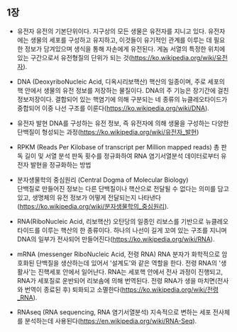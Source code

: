 ## 1장

* 유전자
유전의 기본단위이다. 지구상의 모든 생물은 유전자를 지니고 있다. 유전자에는 생물의 세포를 구성하고 유지하고, 이것들이 유기적인 관계를 이루는 데 필요한 정보가 담겨있으며 생식을 통해 자손에게 유전된다. 게놈 서열의 특정한 위치에 있는 구간으로서 유전형질의 단위가 되는 것(https://ko.wikipedia.org/wiki/유전자).


* DNA (DeoxyriboNucleic Acid, 디옥시리보핵산) 
핵산의 일종이며, 주로 세포의 핵 안에서 생물의 유전 정보를 저장하는 물질이다. DNA의 주 기능은 장기간에 걸친 정보저장이다. 결합되어 있는 핵염기에 의해 구분되는 네 종류의 뉴클레오타이드가 중합되어 이중 나선 구조를 이룬다(https://ko.wikipedia.org/wiki/DNA).


* 유전자 발현
DNA를 구성하는 유전 정보, 즉 유전자에 의해 생물을 구성하는 다양한 단백질이 형성되는 과정(https://ko.wikipedia.org/wiki/유전자_발현)


* RPKM (Reads Per Kilobase of transcript per Million mapped reads)
총 판독 길이 및 서열 분석 판독 횟수를 정규화하여 RNA 염기서열분석 데이터로부터 유전자 발현을 정규화하는 방법


* 분자생물학의 중심원리 (Central Dogma of Molecular Biology)  
단백질로 만들어진 정보는 다른 단백질이나 핵산으로 전달될 수 없다는 의미를 담고 있고, 생명체의 유전 정보가 어떻게 전달되는지 나타낸다(https://ko.wikipedia.org/wiki/분자생물학의_중심원리).


* RNA(RiboNucleic Acid, 리보핵산)
오탄당의 일종인 리보스를 기반으로 뉴클레오타이드를 이루는 핵산의 한 종류이다. 하나의 나선이 길게 꼬여 있는 구조를 지니며 DNA의 일부가 전사되어 만들어진다(https://ko.wikipedia.org/wiki/RNA).


* mRNA (messenger RiboNucleic Acid, 전령 RNA)
RNA 분자가 화학적으로 암호화된 단백질을 생산하는데 있어서 '설계도'와 같은 역할을 한다. 전령 RNA의 '생활사'는 진핵세포 안에서 일어난다. RNA는 세포핵 안에서 전사 과정이 진행되고, RNA가 세포질로 운반되어 리보솜에 의해 번역된다. 전령 RNA가 생을 마치면(전사와 번역이 종료된 후) 퇴화되고 소멸한다(https://ko.wikipedia.org/wiki/전령_RNA).


* RNAseq (RNA sequencing, RNA 염기서열분석)
지속적으로 변하는 세포 전사체를 분석하는데 사용된다(https://en.wikipedia.org/wiki/RNA-Seq).

